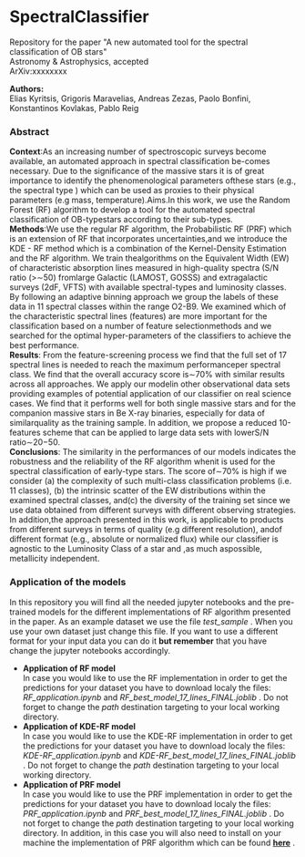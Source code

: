 # SpectralClassifier

Repository for the paper "A new automated tool for the spectral classification of OB stars"\
Astronomy & Astrophysics, accepted\
ArXiv:xxxxxxxx

**Authors:**\
Elias Kyritsis, Grigoris Maravelias, Andreas Zezas, Paolo Bonfini, Konstantinos Kovlakas, Pablo Reig

### Abstract 
**Context**:As an increasing number of spectroscopic surveys become available, an automated approach in spectral classification be-comes necessary. Due to the significance of the massive stars it is of great importance to identify the phenomenological parameters ofthese stars (e.g., the spectral type ) which can be used as proxies to their physical parameters (e.g mass, temperature).Aims.In this work, we use the Random Forest (RF) algorithm to develop a tool for the automated spectral classification of OB-typestars according to their sub-types.\
**Methods**:We use the regular RF algorithm, the Probabilistic RF (PRF) which is an extension of RF that incorporates uncertainties,and we introduce the KDE - RF method which is a combination of the Kernel-Density Estimation and the RF algorithm. We train thealgorithms on the Equivalent Width (EW) of characteristic absorption lines measured in high-quality spectra (S/N ratio (>∼50) fromlarge Galactic (LAMOST, GOSSS) and extragalactic surveys (2dF, VFTS) with available spectral-types and luminosity classes. By following an adaptive binning approach we group the labels of these data in 11 spectral classes within the range O2-B9. We examined which of the characteristic spectral lines (features) are more important for the classification based on a number of feature selectionmethods and we searched for the optimal hyper-parameters of the classifiers to achieve the best performance.\
**Results**: From the feature-screening process we find that the full set of 17 spectral lines is needed to reach the maximum performanceper spectral class. We find that the overall accuracy score is∼70% with similar results across all approaches. We apply our modelin other observational data sets providing examples of potential application of our classifier on real science cases. We find that it performs well for both single massive stars and for the companion massive stars in Be X-ray binaries, especially for data of similarquality as the training sample. In addition, we propose a reduced 10-features scheme that can be applied to large data sets with lowerS/N ratio∼20−50.\
**Conclusions**: The similarity in the performances of our models indicates the robustness and the reliability of the RF algorithm whenit is used for the spectral classification of early-type stars. The score of∼70% is high if we consider (a) the complexity of such multi-class classification problems (i.e. 11 classes), (b) the intrinsic scatter of the EW distributions within the examined spectral classes, and(c) the diversity of the training set since we use data obtained from different surveys with different observing strategies. In addition,the approach presented in this work, is applicable to products from different surveys in terms of quality (e.g different resolution), andof different format (e.g., absolute or normalized flux) while our classifier is agnostic to the Luminosity Class of a star and ,as much aspossible, metallicity independent.


### Application of the models
In this repository you will find all the needed jupyter notebooks and the pre-trained models for the different implementations of RF algorithm presented in the paper. As an example dataset we use the file *test_sample* . When you use your own dataset just change this file. If you want to use a different format for your input data you can do it **but remember** that you have change the jupyter notebooks accordingly.  
- **Application of RF model**\
In case you would like to use the RF implementation in order to get the predictions for your dataset you have to download localy the files: *RF_application.ipynb* and *RF_best_model_17_lines_FINAL.joblib* . Do not forget to change the *path* destination targeting to your local working directory. 
- **Application of KDE-RF model**\
In case you would like to use the KDE-RF implementation in order to get the predictions for your dataset you have to download localy the files: *KDE-RF_application.ipynb* and *KDE-RF_best_model_17_lines_FINAL.joblib* . Do not forget to change the *path* destination targeting to your local working directory. 
- **Application of PRF model**\
In case you would like to use the PRF implementation in order to get the predictions for your dataset you have to download localy the files: *PRF_application.ipynb* and *PRF_best_model_17_lines_FINAL.joblib* . Do not forget to change the *path* destination targeting to your local working directory. In addition, in this case you will also need to install on your machine the implementation of PRF algorithm which can be found __[here](https://github.com/ireis/PRF)__ .
